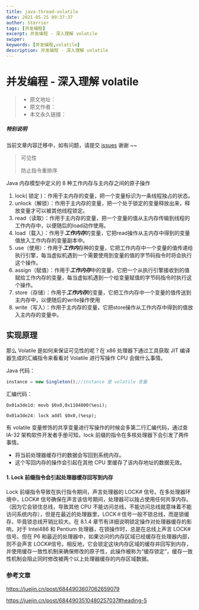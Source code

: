 ```yaml
---
title: java-thread-volatile
date: 2021-05-25 09:37:37
author: Starrier
tags: [并发编程]
excerpt: 并发编程 - 深入理解 volatile
swiper:
keywords: [并发编程,volatile]
description: 并发编程 - 深入理解 volatile
---
```


#  并发编程 - 深入理解 volatile

> * 原文地址：[]()
> * 原文作者：[]()
> * 本文永久链接：[]()

##### **特别说明**

当前文章内容迁移中，如有问题，请提交 [issues](https://github.com/Starrier/starrier.github.io/issues) 谢谢 ~~

> 可见性
> 
> 防止指令重排序


Java 内存模型中定义的 8 种工作内存与主内存之间的原子操作

1. lock( 锁定 )：作用于主内存的变量，把一个变量标识为一条线程独占的状态。
2. unlock（解锁）：作用于主内存的变量，把一个处于锁定的变量释放出来，释放变量才可以被其他线程锁定。
3. read（读取）：作用于主内存的变量，把一个变量的值从主内存传输到线程的工作内存中，以便随后的load动作使用。
4. load（载入）：作用于***工作内存***的变量，它把read操作从主内存中得到的变量值放入工作内存的变量副本中。
5. use（使用）：作用于***工作内***存种的变量，它把工作内存中一个变量的值传递给执行引擎，每当虚拟机遇到一个需要使用到变量的值的字节码指令时将会执行这个操作。
6. assign（赋值）：作用于***工作内存***中的变量，它把一个从执行引擎接收到的值赋给工作内存的变量，每当虚拟机遇到一个给变量赋值的字节码指令时执行这个操作。
7. store（存储）：作用于***工作内存***的变量，它把工作内存中一个变量的值传送到主内存中，以便随后的write操作使用
8. write（写入）：作用于主内存的变量，它把store操作从工作内存中得到的值放入主内存的变量中。


## 实现原理

那么 Volatile 是如何来保证可见性的呢？在 x86 处理器下通过工具获取 JIT 编译器生成的汇编指令来看看对 Volatile 进行写操作 CPU 会做什么事情。

Java 代码：

```javascript
instance = new Singleton();//instance 是 volatile 变量
```

汇编代码：

```shell
0x01a3de1d: movb $0x0,0x1104800(%esi);

0x01a3de24: lock addl $0x0,(%esp);
```


有 volatile 变量修饰的共享变量进行写操作的时候会多第二行汇编代码，通过查 IA-32 架构软件开发者手册可知，lock 前缀的指令在多核处理器下会引发了两件事情。

- 将当前处理器缓存行的数据会写回到系统内存。
- 这个写回内存的操作会引起在其他 CPU 里缓存了该内存地址的数据无效。


#### 1. Lock 前缀指令会引起处理器缓存回写到内存

Lock 前缀指令导致在执行指令期间，声言处理器的 LOCK# 信号。在多处理器环境中，LOCK# 信号确保在声言该信号期间，处理器可以独占使用任何共享内存。（因为它会锁住总线，导致其他 CPU 不能访问总线，不能访问总线就意味着不能访问系统内存），但是在最近的处理器里，LOCK＃信号一般不锁总线，而是锁缓存，毕竟锁总线开销比较大。在 8.1.4 章节有详细说明锁定操作对处理器缓存的影响，对于 Intel486 和 Pentium 处理器，在锁操作时，总是在总线上声言 LOCK#信号。但在 P6 和最近的处理器中，如果访问的内存区域已经缓存在处理器内部，则不会声言 LOCK#信号。相反地，它会锁定这块内存区域的缓存并回写到内存，并使用缓存一致性机制来确保修改的原子性，此操作被称为“缓存锁定”，缓存一致性机制会阻止同时修改被两个以上处理器缓存的内存区域数据。



### 参考文章

https://juejin.cn/post/6844903607062659079

https://juejin.cn/post/6844903510480257037#heading-5
